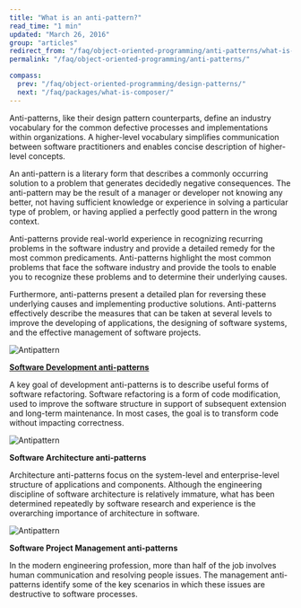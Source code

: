 ```yaml
---
title: "What is an anti-pattern?"
read_time: "1 min"
updated: "March 26, 2016"
group: "articles"
redirect_from: "/faq/object-oriented-programming/anti-patterns/what-is-an-antipattern/"
permalink: "/faq/object-oriented-programming/anti-patterns/"

compass:
  prev: "/faq/object-oriented-programming/design-patterns/"
  next: "/faq/packages/what-is-composer/"
---
```


Anti-patterns, like their design pattern counterparts, define an industry
vocabulary for the common defective processes and implementations within
organizations. A higher-level vocabulary simplifies communication between software
practitioners and enables concise description of higher-level concepts.

An anti-pattern is a literary form that describes a commonly occurring solution
to a problem that generates decidedly negative consequences. The anti-pattern may
be the result of a manager or developer not knowing any better, not having
sufficient knowledge or experience in solving a particular type of problem, or
having applied a perfectly good pattern in the wrong context.

Anti-patterns provide real-world experience in recognizing recurring problems in
the software industry and provide a detailed remedy for the most common
predicaments. Anti-patterns highlight the most common problems that face the
software industry and provide the tools to enable you to recognize these problems
and to determine their underlying causes.

Furthermore, anti-patterns present a detailed plan for reversing these underlying
causes and implementing productive solutions. Anti-patterns effectively describe
the measures that can be taken at several levels to improve the developing of
applications, the designing of software systems, and the effective management of
software projects.

![Antipattern](/images/anti-patterns/mang.jpg "Antipattern")

**[Software Development anti-patterns](/faq/object-oriented-programming/anti-patterns/software-development-antipatterns/)**

A key goal of development anti-patterns is to describe useful forms of software
refactoring. Software refactoring is a form of code modification, used to improve
the software structure in support of subsequent extension and long-term
maintenance. In most cases, the goal is to transform code without impacting
correctness.

![Antipattern](/images/anti-patterns/softde.jpg "Antipattern")

**Software Architecture anti-patterns**

Architecture anti-patterns focus on the system-level and enterprise-level
structure of applications and components. Although the engineering discipline of
software architecture is relatively immature, what has been determined repeatedly
by software research and experience is the overarching importance of architecture
in software.

![Antipattern](/images/anti-patterns/imp.jpg "Antipattern")

**Software Project Management anti-patterns**

In the modern engineering profession, more than half of the job involves human
communication and resolving people issues. The management anti-patterns identify
some of the key scenarios in which these issues are destructive to software processes.
